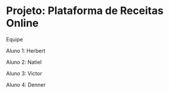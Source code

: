 # Projeto: Plataforma de Receitas Online

Equipe

Aluno 1: Herbert

Aluno 2: Natiel

Aluno 3: Victor

Aluno 4: Denner

